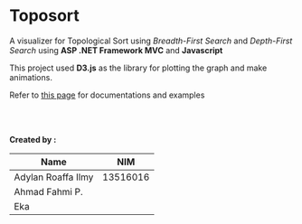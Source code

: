 # Toposort
A visualizer for Topological Sort using *Breadth-First Search* and *Depth-First Search* using **ASP .NET Framework MVC** and  **Javascript**

This project used **D3.js** as the library for plotting the graph and make animations.

Refer to [this page](http://d3js.org) for documentations and examples


<br>
<br>

**Created by :**

| Name | NIM |
|--|--|
| Adylan Roaffa Ilmy | 13516016 |
| Ahmad Fahmi P. | |
| Eka | |
